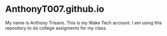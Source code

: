 # AnthonyT007.github.io
My name is Anthony Trisano.
This is my Wake Tech account.
I am using this repository to do college assigments for my class.

